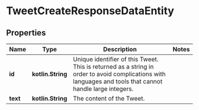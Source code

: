
# TweetCreateResponseDataEntity

## Properties
Name | Type | Description | Notes
------------ | ------------- | ------------- | -------------
**id** | **kotlin.String** | Unique identifier of this Tweet. This is returned as a string in order to avoid complications with languages and tools that cannot handle large integers. | 
**text** | **kotlin.String** | The content of the Tweet. | 




